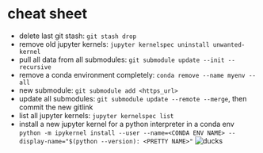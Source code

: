 # cheat sheet
- delete last git stash: `git stash drop`
- remove old jupyter kernels: `jupyter kernelspec uninstall unwanted-kernel`
- pull all data from all submodules: `git submodule update --init --recursive`
- remove a conda environment completely: `conda remove --name myenv --all`
- new submodule: `git submodule add <https_url>`
- update all submodules: `git submodule update --remote --merge`, then commit the new gitlink
- list all jupyter kernels: `jupyter kernelspec list`
- install a new jupyter kernel for a python interpreter in a conda env `python -m ipykernel install --user --name=<CONDA ENV NAME> --display-name="$(python --version): <PRETTY NAME>"`
![ducks](ducks.gif)
